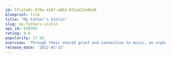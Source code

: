 ```yaml
---
id: 57ca1e0c-970a-410f-a862-031ad21e0b48
blueprint: film
title: "My Father's Violin"
slug: my-fathers-violin
api_id: 920394
rating: 8.0
popularity: 17.93
overview: 'Through their shared grief and connection to music, an orphaned girl bonds with her emotionally aloof, successful violinist uncle.'
release_date: '2022-01-21'
---
```

